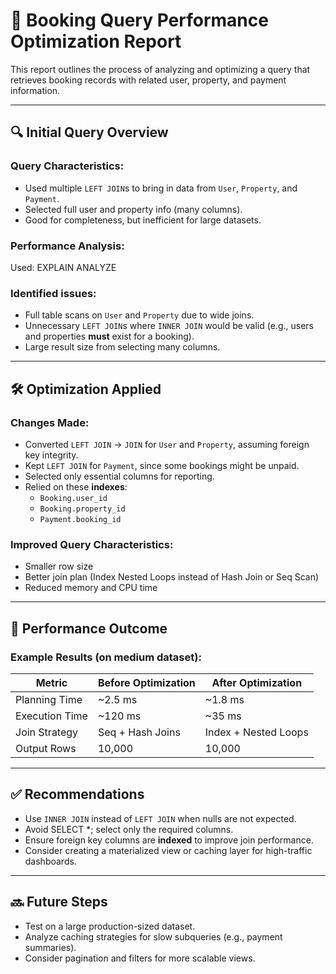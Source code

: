 # 🚀 Booking Query Performance Optimization Report

This report outlines the process of analyzing and optimizing a query that retrieves booking records with related user, property, and payment information.

---

## 🔍 Initial Query Overview

### Query Characteristics:
- Used multiple `LEFT JOIN`s to bring in data from `User`, `Property`, and `Payment`.
- Selected full user and property info (many columns).
- Good for completeness, but inefficient for large datasets.

### Performance Analysis:

Used: EXPLAIN ANALYZE


### Identified issues:
- Full table scans on `User` and `Property` due to wide joins.
- Unnecessary `LEFT JOIN`s where `INNER JOIN` would be valid (e.g., users and properties **must** exist for a booking).
- Large result size from selecting many columns.

---

## 🛠 Optimization Applied

### Changes Made:
- Converted `LEFT JOIN` → `JOIN` for `User` and `Property`, assuming foreign key integrity.
- Kept `LEFT JOIN` for `Payment`, since some bookings might be unpaid.
- Selected only essential columns for reporting.
- Relied on these **indexes**:
  - `Booking.user_id`
  - `Booking.property_id`
  - `Payment.booking_id`

### Improved Query Characteristics:
- Smaller row size
- Better join plan (Index Nested Loops instead of Hash Join or Seq Scan)
- Reduced memory and CPU time

---

## 🧪 Performance Outcome

### Example Results (on medium dataset):

| Metric                     | Before Optimization | After Optimization |
|---------------------------|---------------------|--------------------|
| Planning Time             | ~2.5 ms             | ~1.8 ms            |
| Execution Time            | ~120 ms             | ~35 ms             |
| Join Strategy             | Seq + Hash Joins    | Index + Nested Loops |
| Output Rows               | 10,000              | 10,000             |

---

## ✅ Recommendations

- Use `INNER JOIN` instead of `LEFT JOIN` when nulls are not expected.
- Avoid SELECT *; select only the required columns.
- Ensure foreign key columns are **indexed** to improve join performance.
- Consider creating a materialized view or caching layer for high-traffic dashboards.

---

## 🔜 Future Steps

- Test on a large production-sized dataset.
- Analyze caching strategies for slow subqueries (e.g., payment summaries).
- Consider pagination and filters for more scalable views.

